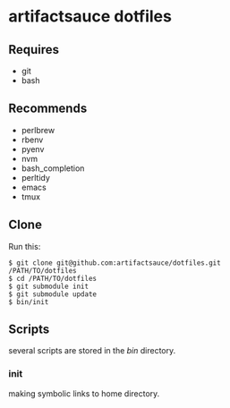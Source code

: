 # artifactsauce dotfiles

## Requires

- git
- bash

## Recommends

- perlbrew
- rbenv
- pyenv
- nvm
- bash_completion
- perltidy
- emacs
- tmux


## Clone

Run this:

```console
$ git clone git@github.com:artifactsauce/dotfiles.git /PATH/TO/dotfiles
$ cd /PATH/TO/dotfiles
$ git submodule init
$ git submodule update
$ bin/init
```

## Scripts

several scripts are stored in the _bin_ directory. 

### init

making symbolic links to home directory.
